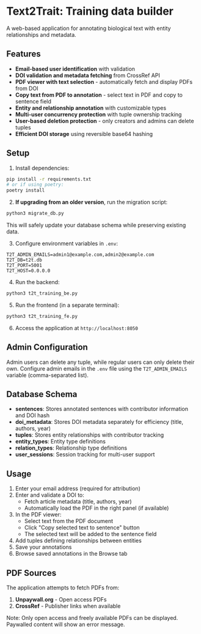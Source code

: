 # Text2Trait: Training data builder

A web-based application for annotating biological text with entity relationships and metadata.

## Features

- **Email-based user identification** with validation
- **DOI validation and metadata fetching** from CrossRef API
- **PDF viewer with text selection** - automatically fetch and display PDFs from DOI
- **Copy text from PDF to annotation** - select text in PDF and copy to sentence field
- **Entity and relationship annotation** with customizable types
- **Multi-user concurrency protection** with tuple ownership tracking
- **User-based deletion protection** - only creators and admins can delete tuples
- **Efficient DOI storage** using reversible base64 hashing

## Setup

1. Install dependencies:
```bash
pip install -r requirements.txt
# or if using poetry:
poetry install
```

2. **If upgrading from an older version**, run the migration script:
```bash
python3 migrate_db.py
```
This will safely update your database schema while preserving existing data.

3. Configure environment variables in `.env`:
```
T2T_ADMIN_EMAILS=admin1@example.com,admin2@example.com
T2T_DB=t2t.db
T2T_PORT=5001
T2T_HOST=0.0.0.0
```

4. Run the backend:
```bash
python3 t2t_training_be.py
```

5. Run the frontend (in a separate terminal):
```bash
python3 t2t_training_fe.py
```

6. Access the application at `http://localhost:8050`

## Admin Configuration

Admin users can delete any tuple, while regular users can only delete their own. Configure admin emails in the `.env` file using the `T2T_ADMIN_EMAILS` variable (comma-separated list).

## Database Schema

- **sentences**: Stores annotated sentences with contributor information and DOI hash
- **doi_metadata**: Stores DOI metadata separately for efficiency (title, authors, year)
- **tuples**: Stores entity relationships with contributor tracking
- **entity_types**: Entity type definitions
- **relation_types**: Relationship type definitions
- **user_sessions**: Session tracking for multi-user support

## Usage

1. Enter your email address (required for attribution)
2. Enter and validate a DOI to:
   - Fetch article metadata (title, authors, year)
   - Automatically load the PDF in the right panel (if available)
3. In the PDF viewer:
   - Select text from the PDF document
   - Click "Copy selected text to sentence" button
   - The selected text will be added to the sentence field
4. Add tuples defining relationships between entities
5. Save your annotations
6. Browse saved annotations in the Browse tab

## PDF Sources

The application attempts to fetch PDFs from:
1. **Unpaywall.org** - Open access PDFs
2. **CrossRef** - Publisher links when available

Note: Only open access and freely available PDFs can be displayed. Paywalled content will show an error message.
